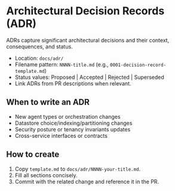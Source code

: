 # Architectural Decision Records (ADR)

ADRs capture significant architectural decisions and their context, consequences, and status.

- Location: `docs/adr/`
- Filename pattern: `NNNN-title.md` (e.g., `0001-decision-record-template.md`)
- Status values: Proposed | Accepted | Rejected | Superseded
- Link ADRs from PR descriptions when relevant.

## When to write an ADR
- New agent types or orchestration changes
- Datastore choice/indexing/partitioning changes
- Security posture or tenancy invariants updates
- Cross-service interfaces or contracts

## How to create
1. Copy `template.md` to `docs/adr/NNNN-your-title.md`.
2. Fill all sections concisely.
3. Commit with the related change and reference it in the PR.
